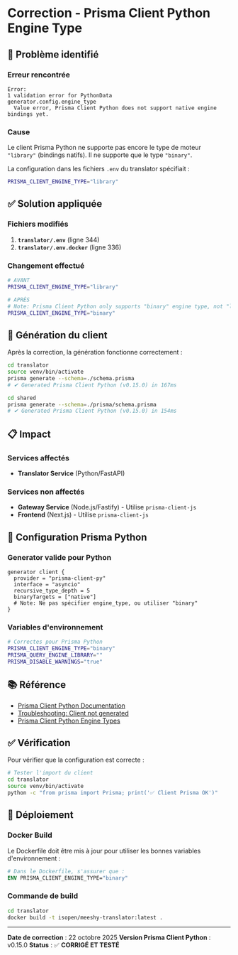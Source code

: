 # Correction - Prisma Client Python Engine Type

## 🐛 Problème identifié

### Erreur rencontrée
```
Error: 
1 validation error for PythonData
generator.config.engine_type
  Value error, Prisma Client Python does not support native engine bindings yet.
```

### Cause
Le client Prisma Python ne supporte pas encore le type de moteur `"library"` (bindings natifs). Il ne supporte que le type `"binary"`.

La configuration dans les fichiers `.env` du translator spécifiait :
```bash
PRISMA_CLIENT_ENGINE_TYPE="library"
```

## ✅ Solution appliquée

### Fichiers modifiés

1. **`translator/.env`** (ligne 344)
2. **`translator/.env.docker`** (ligne 336)

### Changement effectué
```bash
# AVANT
PRISMA_CLIENT_ENGINE_TYPE="library"

# APRÈS
# Note: Prisma Client Python only supports "binary" engine type, not "library"
PRISMA_CLIENT_ENGINE_TYPE="binary"
```

## 🔧 Génération du client

Après la correction, la génération fonctionne correctement :

```bash
cd translator
source venv/bin/activate
prisma generate --schema=./schema.prisma
# ✔ Generated Prisma Client Python (v0.15.0) in 167ms

cd shared
prisma generate --schema=./prisma/schema.prisma
# ✔ Generated Prisma Client Python (v0.15.0) in 154ms
```

## 📋 Impact

### Services affectés
- **Translator Service** (Python/FastAPI)

### Services non affectés
- **Gateway Service** (Node.js/Fastify) - Utilise `prisma-client-js`
- **Frontend** (Next.js) - Utilise `prisma-client-js`

## 🔐 Configuration Prisma Python

### Generator valide pour Python
```prisma
generator client {
  provider = "prisma-client-py"
  interface = "asyncio"
  recursive_type_depth = 5
  binaryTargets = ["native"]
  # Note: Ne pas spécifier engine_type, ou utiliser "binary"
}
```

### Variables d'environnement
```bash
# Correctes pour Prisma Python
PRISMA_CLIENT_ENGINE_TYPE="binary"
PRISMA_QUERY_ENGINE_LIBRARY=""
PRISMA_DISABLE_WARNINGS="true"
```

## 📚 Référence

- [Prisma Client Python Documentation](https://prisma-client-py.readthedocs.io/)
- [Troubleshooting: Client not generated](https://prisma-client-py.readthedocs.io/en/stable/reference/troubleshooting/#client-has-not-been-generated-yet)
- [Prisma Client Python Engine Types](https://github.com/RobertCraigie/prisma-client-py/issues)

## ✅ Vérification

Pour vérifier que la configuration est correcte :

```bash
# Tester l'import du client
cd translator
source venv/bin/activate
python -c "from prisma import Prisma; print('✅ Client Prisma OK')"
```

## 🚀 Déploiement

### Docker Build
Le Dockerfile doit être mis à jour pour utiliser les bonnes variables d'environnement :

```dockerfile
# Dans le Dockerfile, s'assurer que :
ENV PRISMA_CLIENT_ENGINE_TYPE="binary"
```

### Commande de build
```bash
cd translator
docker build -t isopen/meeshy-translator:latest .
```

---

**Date de correction** : 22 octobre 2025
**Version Prisma Client Python** : v0.15.0
**Status** : ✅ **CORRIGÉ ET TESTÉ**
